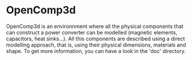 # OpenComp3d
OpenComp3d is an environnment where all the physical components that can construct a power converter can be modelled (magnetic elements, capacitors, heat sinks...).
All this components are described using a direct modelling approach, that is, using their physical dimensions, materials and shape.
To get more information, you can have a look in the 'doc' directory.
